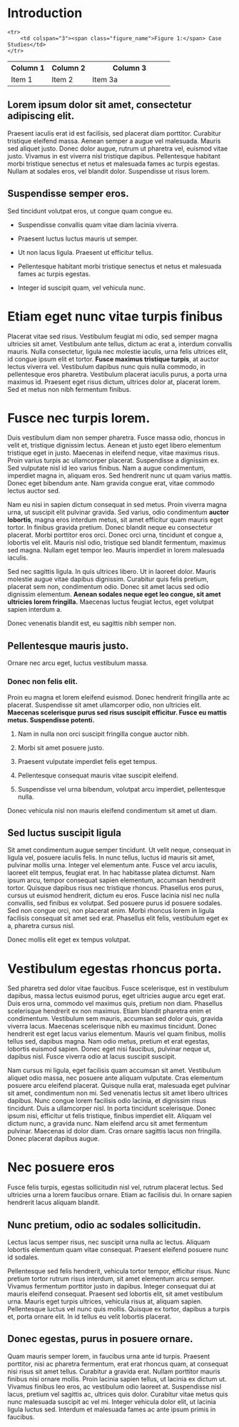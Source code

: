 
<h1 class="intro">Introduction</h1>


<table class="full top">
	<tr>
		<th style="width: 25%;">Column 1</th>
		<th style="width: 25%;">Column 2</th>
		<th style="width: 50%;">Column 3</th>
	</tr>
	<tr>
		<td>Item 1</td>
		<td>Item 2</td>
		<td>Item 3a</td>
	</tr>

	<tr>
		<td colspan="3"><span class="figure_name">Figure 1:</span> Case Studies</td>
	</tr>
</table>

## Lorem ipsum dolor sit amet, consectetur adipiscing elit. 

Praesent iaculis erat id est facilisis, sed placerat diam porttitor. Curabitur tristique eleifend massa. Aenean semper a augue vel malesuada. Mauris sed aliquet justo. Donec dolor augue, rutrum ut pharetra vel, euismod vitae justo. Vivamus in est viverra nisl tristique dapibus. Pellentesque habitant morbi tristique senectus et netus et malesuada fames ac turpis egestas. Nullam at sodales eros, vel blandit dolor. Suspendisse ut risus lorem. 

## Suspendisse semper eros.

Sed tincidunt volutpat eros, ut congue quam congue eu. 

* Suspendisse convallis quam vitae diam lacinia viverra. 

* Praesent luctus luctus mauris ut semper. 

* Ut non lacus ligula. Praesent ut efficitur tellus. 

* Pellentesque habitant morbi tristique senectus et netus et malesuada fames ac turpis egestas. 

* Integer id suscipit quam, vel vehicula nunc. 

# Etiam eget nunc vitae turpis finibus 

Placerat vitae sed risus. Vestibulum feugiat mi odio, sed semper magna ultricies sit amet. Vestibulum ante tellus, dictum ac erat a, interdum convallis mauris. Nulla consectetur, ligula nec molestie iaculis, urna felis ultrices elit, id congue ipsum elit et tortor. **Fusce maximus tristique turpis**, at auctor lectus viverra vel. Vestibulum dapibus nunc quis nulla commodo, in pellentesque eros pharetra. Vestibulum placerat iaculis purus, a porta urna maximus id. Praesent eget risus dictum, ultrices dolor at, placerat lorem. Sed et metus non nibh fermentum finibus.

# Fusce nec turpis lorem. 

Duis vestibulum diam non semper pharetra. Fusce massa odio, rhoncus in velit et, tristique dignissim lectus. Aenean et justo eget libero elementum tristique eget in justo. Maecenas in eleifend neque, vitae maximus risus. Proin varius turpis ac ullamcorper placerat. Suspendisse a dignissim ex. Sed vulputate nisl id leo varius finibus. Nam a augue condimentum, imperdiet magna in, aliquam eros. Sed hendrerit nunc ut quam varius mattis. Donec eget bibendum ante. Nam gravida congue erat, vitae commodo lectus auctor sed.

Nam eu nisi in sapien dictum consequat in sed metus. Proin viverra magna urna, ut suscipit elit pulvinar gravida. Sed varius, odio condimentum **auctor lobortis**, magna eros interdum metus, sit amet efficitur quam mauris eget tortor. In finibus gravida pretium. Donec blandit neque eu consectetur placerat. Morbi porttitor eros orci. Donec orci urna, tincidunt et congue a, lobortis vel elit. Mauris nisl odio, tristique sed blandit fermentum, maximus sed magna. Nullam eget tempor leo. Mauris imperdiet in lorem malesuada iaculis.

Sed nec sagittis ligula. In quis ultrices libero. Ut in laoreet dolor. Mauris molestie augue vitae dapibus dignissim. Curabitur quis felis pretium, placerat sem non, condimentum odio. Donec sit amet lacus sed odio dignissim elementum. **Aenean sodales neque eget leo congue, sit amet ultricies lorem fringilla.** Maecenas luctus feugiat lectus, eget volutpat sapien interdum a.

Donec venenatis blandit est, eu sagittis nibh semper non. 

## Pellentesque mauris justo. 

Ornare nec arcu eget, luctus vestibulum massa. 

### Donec non felis elit. 

Proin eu magna et lorem eleifend euismod. Donec hendrerit fringilla ante ac placerat. Suspendisse sit amet ullamcorper odio, non ultricies elit. **Maecenas scelerisque purus sed risus suscipit efficitur. Fusce eu mattis metus. Suspendisse potenti.** 

1) Nam in nulla non orci suscipit fringilla congue auctor nibh. 

2) Morbi sit amet posuere justo. 

3) Praesent vulputate imperdiet felis eget tempus. 

4) Pellentesque consequat mauris vitae suscipit eleifend. 

5) Suspendisse vel urna bibendum, volutpat arcu imperdiet, pellentesque nulla. 

Donec vehicula nisl non mauris eleifend condimentum sit amet ut diam.

## Sed luctus suscipit ligula

Sit amet condimentum augue semper tincidunt. Ut velit neque, consequat in ligula vel, posuere iaculis felis. In nunc tellus, luctus id mauris sit amet, pulvinar mollis urna. Integer vel elementum ante. Fusce vel arcu iaculis, laoreet elit tempus, feugiat erat. In hac habitasse platea dictumst. Nam ipsum arcu, tempor consequat sapien elementum, accumsan hendrerit tortor. Quisque dapibus risus nec tristique rhoncus. Phasellus eros purus, cursus ut euismod hendrerit, dictum eu eros. Fusce lacinia nisl nec nulla convallis, sed finibus ex volutpat. Sed posuere purus id posuere sodales. Sed non congue orci, non placerat enim. Morbi rhoncus lorem in ligula facilisis consequat sit amet sed erat. Phasellus elit felis, vestibulum eget ex a, pharetra cursus nisl.

Donec mollis elit eget ex tempus volutpat. 

# Vestibulum egestas rhoncus porta. 

Sed pharetra sed dolor vitae faucibus. Fusce scelerisque, est in vestibulum dapibus, massa lectus euismod purus, eget ultricies augue arcu eget erat. Duis eros urna, commodo vel maximus quis, pretium non diam. Phasellus scelerisque hendrerit ex non maximus. Etiam blandit pharetra enim et condimentum. Vestibulum sem mauris, accumsan sed dolor quis, gravida viverra lacus. Maecenas scelerisque nibh eu maximus tincidunt. Donec hendrerit est eget lacus varius elementum. Mauris vel quam finibus, mollis tellus sed, dapibus magna. Nam odio metus, pretium et erat egestas, lobortis euismod sapien. Donec eget nisi faucibus, pulvinar neque ut, dapibus nisl. Fusce viverra odio at lacus suscipit suscipit.

Nam cursus mi ligula, eget facilisis quam accumsan sit amet. Vestibulum aliquet odio massa, nec posuere ante aliquam vulputate. Cras elementum posuere arcu eleifend placerat. Quisque nulla erat, malesuada eget pulvinar sit amet, condimentum non mi. Sed venenatis lectus sit amet libero ultrices dapibus. Nunc congue lorem facilisis odio lacinia, et dignissim risus tincidunt. Duis a ullamcorper nisl. In porta tincidunt scelerisque. Donec ipsum nisi, efficitur ut felis tristique, finibus imperdiet elit. Aliquam vel dictum nunc, a gravida nunc. Nam eleifend arcu sit amet fermentum pulvinar. Maecenas id dolor diam. Cras ornare sagittis lacus non fringilla. Donec placerat dapibus augue. 

# Nec posuere eros

Fusce felis turpis, egestas sollicitudin nisl vel, rutrum placerat lectus. Sed ultricies urna a lorem faucibus ornare. Etiam ac facilisis dui. In ornare sapien hendrerit lacus aliquam blandit. 

## Nunc pretium, odio ac sodales sollicitudin. 

Lectus lacus semper risus, nec suscipit urna nulla ac lectus. Aliquam lobortis elementum quam vitae consequat. Praesent eleifend posuere nunc id sodales.

Pellentesque sed felis hendrerit, vehicula tortor tempor, efficitur risus. Nunc pretium tortor rutrum risus interdum, sit amet elementum arcu semper. Vivamus fermentum porttitor justo in dapibus. Integer consequat dui at mauris eleifend consequat. Praesent sed lobortis elit, sit amet vestibulum urna. Mauris eget turpis ultrices, vehicula risus at, aliquam sapien. Pellentesque luctus vel nunc quis mollis. Quisque ex tortor, dapibus a turpis et, porta ornare elit. In id tellus eu velit lobortis placerat.

## Donec egestas, purus in posuere ornare. 

Quam mauris semper lorem, in faucibus urna ante id turpis. Praesent porttitor, nisi ac pharetra fermentum, erat erat rhoncus quam, at consequat nisi risus sit amet tellus. Curabitur a gravida erat. Nullam porttitor mauris finibus nisi ornare mollis. Proin lacinia sapien tellus, ut lacinia ex dictum ut. Vivamus finibus leo eros, ac vestibulum odio laoreet at. Suspendisse nisl lacus, pretium vel sagittis ac, ultrices quis dolor. Curabitur vitae metus quis nunc malesuada suscipit ac vel mi. Integer vehicula dolor elit, ut lacinia ligula luctus sed. Interdum et malesuada fames ac ante ipsum primis in faucibus.
